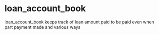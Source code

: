 # loan_account_book
loan_account_book keeps track of loan amount paid to be paid even when part payment made and various ways
